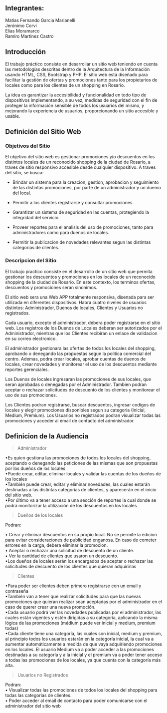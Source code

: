 ## Integrantes:

Matias Fernando Garcia Marianelli <br>
Jerónimo Corvi <br>
Elias Moramarco <br>
Ramiro Martinez Castro <br>

## Introducción

El trabajo práctico consiste en desarrollar un sitio web teniendo en cuenta las metodologías descritas dentro de la Arquitectura de la Información usando HTML, CSS, Bootstrap y PHP. El sitio web está diseñado para facilitar la gestión de ofertas y promociones tanto para los propietarios de locales como para los clientes de un shopping en Rosario.

La idea es garantizar la accesibilidad y funcionalidad en todo tipo de dispositivos implementando, a su vez, medidas de seguridad con el fin de proteger la información sensible de todos los usuarios del mismo, y mejorando la experiencia de usuarios, proporcionando un sitio accesible y usable.

## Definición del Sitio Web
### Objetivos del Sitio 
El objetivo del sitio web es gestionar promociones y/o descuentos en los distintos locales de un reconocido shopping de la ciudad de Rosario, a traves de sitio responsivo accesible desde cualquier dispositivo.
A traves del sitio, se busca:

- Brindar un sistema para la creacion, gestion, aprobacion y seguimiento de las distintas promociones, por parte de un administrador y un duemo del local.

-  Permitir a los clientes registrarse y consultar promociones.

- Garantizar un sistema de seguridad en las cuentas, protegiendo la integridad del servicio.

- Proveer reportes para el analisis del uso de promociones, tanto para administradores como para duenos de locales.

- Permitir la publicacion de novedades relevantes segun las distintas categorias de clientes.

### Descripcion del Sitio
El trabajo practico consiste en el desarrollo de un sitio web que permita gestionar los descuentos y promociones en los locales de un reconocido shopping de la ciudad de Rosario. En este contexto, los terminos ofertas, descuentos y promociones seran sinonimos.

El sitio web sera una Web APP totalmente responsiva, disenada para ser utilizada en diferentes dispositivos. Habra cuatro niveles de usuarios distintos: Administrador, Duenos de locales, Clientes y Usuarios no registrados.

Cada usuario, excepto el administrador, debera poder registrarse en el sitio web. Los registros de los Duenos de Locales deberan ser autorizados por el Administrador, mientras que los Clientes recibiran un enlace de validacion en su correo electronico.

El administrador gestionara las ofertas de todos los locales del shopping, aprobando o denegando las propuestas segun la politica comercial del centro. Ademas, podra crear locales, aprobar cuentas de duenos de locales, crear novedades y monitorear el uso de los descuentos mediante reportes gerenciales.

Los Duenos de locales ingresaran las promociones de sus locales, que seran aprobadas o denegadas por el Administrador. Tambien podran aceptar o rechazar solicitudes de descuento de los clientes y monitorear el uso de sus promociones.

Los Clientes podran registrarse, buscar descuentos, ingresar codigos de locales y elegir promociones disponibles segun su categoria (Inicial, Medium, Premium). Los Usuarios no registrados podran visualizar todas las promociones y acceder al email de contacto del administrador.

## Definicion de la Audiencia


> Administrador

•Es quien gestiona las promociones de todos los locales del shopping, aceptando o denegando las peticiones de las mismas que son propuestas por los dueños de los locales<br>
•Puede crear, editar, eliminar locales y validar  las cuentas de los dueños de los locales<br>
•También puede crear, editar y eliminar novedades, las cuales estarán destinadas a las distintas categorías de clientes, y aparecerán en el inicio del sitio web.<br>
•Por último va a tener acceso a una sección de reportes la cual donde se podrá monitorizar la utilización de los descuentos en los locales


> Dueños de los locales

Podran:

• Crear y eliminar descuentos en su propio local. No se permite la edicion para evitar consideraciones de publicidad enganosa. En caso de cometer errores en la carga, debera eliminar la promocion. <br>
• Aceptar o rechazar una solicitud de descuento de un cliente.<br>
• Ver la cantidad de clientes que usaron un descuento.<br>
•Los dueños de locales serán los encargados de aceptar o rechazar las solicitudes de descuento de los clientes que quieran adquirirlas<br>


> Clientes

•Para poder ser clientes deben primero registrarse con un email y contraseña<br>
•También van a tener que realizar solicitudes para que las nuevas promociones que quieran realizar sean aceptadas por el administrador en el caso de querer crear una nueva promoción.<br>
•Cada usuario podrá ver las novedades publicadas por el administrador, las cuales están vigentes y estén dirigidas a su categoría, aplicando la misma lógica de las promociones (médium puede ver inicial y medium, premium todas)<br>
•Cada cliente tiene una categoría, las cuales son inicial, medium y premium, al principio todos los usuarios estarán en la categoría inicial, la cual va a aumentar automáticamente a medida de que vaya adquiriendo promociones en los locales. El usuario Medium va a poder acceder a las promociones destinadas a su categoría y a la inicial y el premium va a poder tener acceso a todas las promociones de los locales, ya que cuenta con la categoría más alta.



> Usuarios no Registrados

Podran:<br>
• Visualizar todas las promociones de todos los locales del shopping para todas las categorias de clientes.<br>
• Poder acceder al email de contacto para poder comunicarse con el administrador del sitio web



